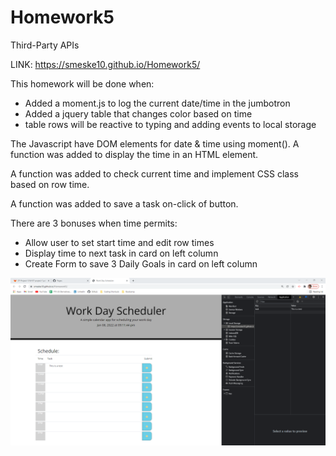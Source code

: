 # Homework5
 Third-Party APIs

LINK: https://smeske10.github.io/Homework5/ 

This homework will be done when:
- Added a moment.js to log the current date/time in the jumbotron  
- Added a jquery table that changes color based on time
- table rows will be reactive to typing and adding events to local storage 

The Javascript have DOM elements for date & time using moment(). A function was added to display the time in an HTML element.

A function was added to check current time and implement CSS class based on row time.

A function was added to save a task on-click of button.

There are 3 bonuses when time permits:
- Allow user to set start time and edit row times
- Display time to next task in card on left column
- Create Form to save 3 Daily Goals in card on left column

![screenshot of my workday scheduler](.\Assets\Screenshot-2022-01-08-211510.png)
